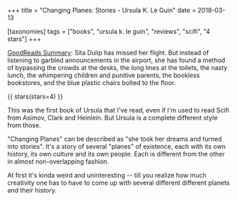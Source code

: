 +++
title = "Changing Planes: Stories - Ursula K. Le Guin"
date = 2018-03-13

[taxonomies]
tags = ["books", "ursula k. le guin", "reviews", "scifi", "4 stars"]
+++

[GoodReads Summary](https://www.goodreads.com/book/show/13657.Changing_Planes):
Sita Dulip has missed her flight. But instead of listening to garbled
announcements in the airport, she has found a method of bypassing the crowds
at the desks, the long lines at the toilets, the nasty lunch, the whimpering
children and punitive parents, the bookless bookstores, and the blue plastic
chairs bolted to the floor.

<!-- more -->

{{ stars(stars=4) }}

This was the first book of Ursula that I've read, even if I'm used to read
Scifi from Asimov, Clark and Heinlein. But Ursula is a complete different
style from those.

"Changing Planes" can be described as "she took her dreams and turned into
stories". It's a story of several "planes" of existence, each with its own
history, its own culture and its own people. Each is different from the other
in almost non-overlapping fashion.

At first it's kinda weird and uninteresting -- till you realize how much
creativity one has to have to come up with several different different planets
and their history.
